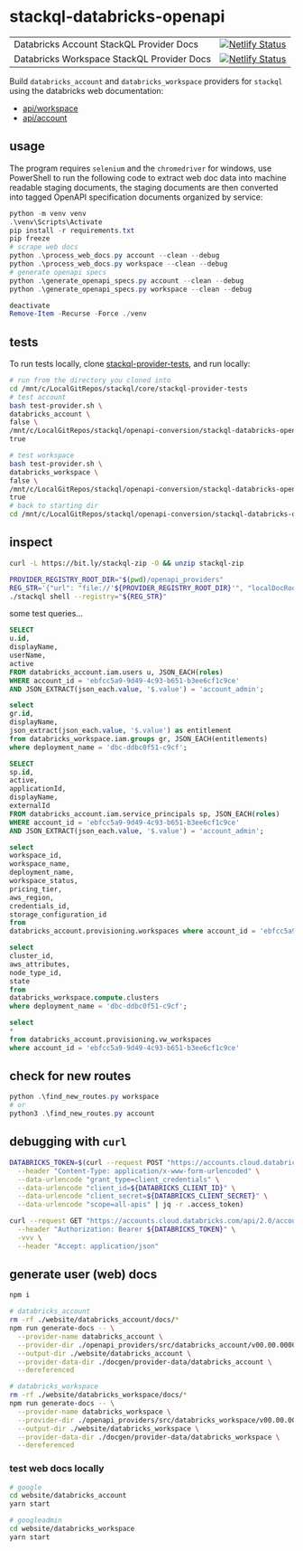# stackql-databricks-openapi

<table>
  <tr>
    <td>Databricks Account StackQL Provider Docs</td>
    <td><a href="https://app.netlify.com/projects/stackql-databricks-account-provider/deploys"><img src="https://api.netlify.com/api/v1/badges/49e464eb-ae79-4f8f-8c7a-2e2d20785782/deploy-status" alt="Netlify Status" /></a></td>
  </tr>
  <tr>
    <td>Databricks Workspace StackQL Provider Docs</td>
    <td><a href="https://app.netlify.com/projects/stackql-databricks-workspace-provider/deploys"><img src="https://api.netlify.com/api/v1/badges/f35f54f5-7325-4288-bf12-eb5c9f1132ad/deploy-status" alt="Netlify Status" /></a></td>
  </tr>
</table>

Build `databricks_account` and `databricks_workspace` providers for `stackql` using the databricks web documentation:  

- [api/workspace](https://docs.databricks.com/api/workspace/introduction)
- [api/account](https://docs.databricks.com/api/account/introduction)

## usage

The program requires `selenium` and the `chromedriver` for windows, use PowerShell to run the following code to extract web doc data into machine readable staging documents, the staging documents are then converted into tagged OpenAPI specification documents organized by service:

```powershell
python -m venv venv
.\venv\Scripts\Activate
pip install -r requirements.txt
pip freeze
# scrape web docs
python .\process_web_docs.py account --clean --debug 
python .\process_web_docs.py workspace --clean --debug
# generate openapi specs
python .\generate_openapi_specs.py account --clean --debug
python .\generate_openapi_specs.py workspace --clean --debug

deactivate
Remove-Item -Recurse -Force ./venv
```

## tests

To run tests locally, clone [stackql-provider-tests](https://github.com/stackql/stackql-provider-tests), and run locally:

```bash
# run from the directory you cloned into
cd /mnt/c/LocalGitRepos/stackql/core/stackql-provider-tests
# test account
bash test-provider.sh \
databricks_account \
false \
/mnt/c/LocalGitRepos/stackql/openapi-conversion/stackql-databricks-openapi/openapi_providers \
true

# test workspace
bash test-provider.sh \
databricks_workspace \
false \
/mnt/c/LocalGitRepos/stackql/openapi-conversion/stackql-databricks-openapi/openapi_providers \
true
# back to starting dir
cd /mnt/c/LocalGitRepos/stackql/openapi-conversion/stackql-databricks-openapi
```

## inspect

```bash
curl -L https://bit.ly/stackql-zip -O && unzip stackql-zip
```

```bash
PROVIDER_REGISTRY_ROOT_DIR="$(pwd)/openapi_providers"
REG_STR='{"url": "file://'${PROVIDER_REGISTRY_ROOT_DIR}'", "localDocRoot": "'${PROVIDER_REGISTRY_ROOT_DIR}'", "verifyConfig": {"nopVerify": true}}'
./stackql shell --registry="${REG_STR}"
```

some test queries...

```sql
SELECT 
u.id,
displayName, 
userName, 
active 
FROM databricks_account.iam.users u, JSON_EACH(roles)
WHERE account_id = 'ebfcc5a9-9d49-4c93-b651-b3ee6cf1c9ce'
AND JSON_EXTRACT(json_each.value, '$.value') = 'account_admin';
```

```sql
select 
gr.id, 
displayName, 
json_extract(json_each.value, '$.value') as entitlement 
from databricks_workspace.iam.groups gr, JSON_EACH(entitlements) 
where deployment_name = 'dbc-ddbc0f51-c9cf';
```

```sql
SELECT 
sp.id,
active,
applicationId,
displayName,
externalId
FROM databricks_account.iam.service_principals sp, JSON_EACH(roles)
WHERE account_id = 'ebfcc5a9-9d49-4c93-b651-b3ee6cf1c9ce'
AND JSON_EXTRACT(json_each.value, '$.value') = 'account_admin';
```

```sql
select 
workspace_id,
workspace_name,
deployment_name,
workspace_status,
pricing_tier, 
aws_region, 
credentials_id, 
storage_configuration_id
from
databricks_account.provisioning.workspaces where account_id = 'ebfcc5a9-9d49-4c93-b651-b3ee6cf1c9ce';
```

```sql
select 
cluster_id,
aws_attributes,
node_type_id,
state
from  
databricks_workspace.compute.clusters 
where deployment_name = 'dbc-ddbc0f51-c9cf';
```

```sql
select
*
from databricks_account.provisioning.vw_workspaces 
where account_id = 'ebfcc5a9-9d49-4c93-b651-b3ee6cf1c9ce' 
```

## check for new routes

```powershell
python .\find_new_routes.py workspace
# or
python3 .\find_new_routes.py account
```

## debugging with `curl`

```bash
DATABRICKS_TOKEN=$(curl --request POST "https://accounts.cloud.databricks.com/oidc/accounts/${DATABRICKS_ACCOUNT_ID}/v1/token" \
  --header "Content-Type: application/x-www-form-urlencoded" \
  --data-urlencode "grant_type=client_credentials" \
  --data-urlencode "client_id=${DATABRICKS_CLIENT_ID}" \
  --data-urlencode "client_secret=${DATABRICKS_CLIENT_SECRET}" \
  --data-urlencode "scope=all-apis" | jq -r .access_token)

curl --request GET "https://accounts.cloud.databricks.com/api/2.0/accounts/${DATABRICKS_ACCOUNT_ID}/workspaces" \
  --header "Authorization: Bearer ${DATABRICKS_TOKEN}" \
  -vvv \
  --header "Accept: application/json"
  ```

## generate user (web) docs

```bash
npm i

# databricks_account
rm -rf ./website/databricks_account/docs/*
npm run generate-docs -- \
  --provider-name databricks_account \
  --provider-dir ./openapi_providers/src/databricks_account/v00.00.00000 \
  --output-dir ./website/databricks_account \
  --provider-data-dir ./docgen/provider-data/databricks_account \
  --dereferenced

# databricks_workspace
rm -rf ./website/databricks_workspace/docs/*
npm run generate-docs -- \
  --provider-name databricks_workspace \
  --provider-dir ./openapi_providers/src/databricks_workspace/v00.00.00000 \
  --output-dir ./website/databricks_workspace \
  --provider-data-dir ./docgen/provider-data/databricks_workspace \
  --dereferenced  
```  

### test web docs locally

```bash
# google
cd website/databricks_account
yarn start

# googleadmin
cd website/databricks_workspace
yarn start
```
